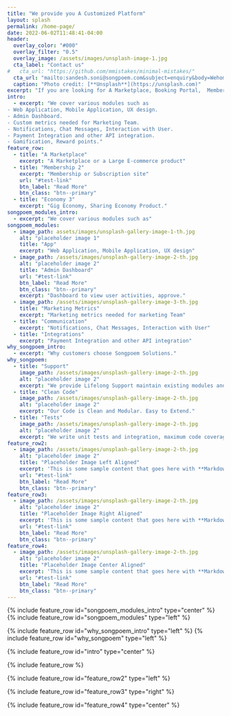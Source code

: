 ```yaml
---
title: "We provide you A Customized Platform"
layout: splash
permalink: /home-page/
date: 2022-06-02T11:48:41-04:00
header:
  overlay_color: "#000"
  overlay_filter: "0.5"
  overlay_image: /assets/images/unsplash-image-1.jpg
  cta_label: "Contact us"
#   cta_url: "https://github.com/mmistakes/minimal-mistakes/"
  cta_url: "mailto:sandesh.soni@songpoem.com&subject=enquiry&body=Wehomepage"
  caption: "Photo credit: [**Unsplash**](https://unsplash.com)"
excerpt: "If you are looking for A Marketplace, Booking Portal,  Membership or Subscription site, SAAS"
intro: 
  - excerpt: "We cover various modules such as
- Web Application, Mobile Application, UX design.
- Admin Dashboard.
- Custom metrics needed for Marketing Team.
- Notifications, Chat Messages, Interaction with User.
- Payment Integration and other API integration.
- Gamification, Reward points."
feature_row:
  - title: "A Marketplace"
    excerpt: "A Marketplace or a Large E-commerce product"
  - title: "Membership 2"
    excerpt: "Membership or Subscription site"
    url: "#test-link"
    btn_label: "Read More"
    btn_class: "btn--primary"
  - title: "Economy 3"
    excerpt: "Gig Economy, Sharing Economy Product."
songpoem_modules_intro: 
  - excerpt: "We cover various modules such as"
songpoem_modules:
  - image_path: assets/images/unsplash-gallery-image-1-th.jpg
    alt: "placeholder image 1"
    title: "App"
    excerpt: "Web Application, Mobile Application, UX design"
  - image_path: /assets/images/unsplash-gallery-image-2-th.jpg
    alt: "placeholder image 2"
    title: "Admin Dashboard"
    url: "#test-link"
    btn_label: "Read More"
    btn_class: "btn--primary"
    excerpt: "Dashboard to view user activities, approve."
  - image_path: /assets/images/unsplash-gallery-image-3-th.jpg
    title: "Marketing Metrics"
    excerpt: "Marketing metrics needed for marketing Team"
  - title: "Communication"
    excerpt: "Notifications, Chat Messages, Interaction with User"
  - title: "Integrations"
    excerpt: "Payment Integration and other API integration"
why_songpoem_intro: 
  - excerpt: "Why customers choose Songpoem Solutions."
why_songpoem:
  - title: "Support"
    image_path: /assets/images/unsplash-gallery-image-2-th.jpg
    alt: "placeholder image 2"
    excerpt: "We provide Lifelong Support maintain existing modules and future additions."
  - title: "Clean Code"
    image_path: /assets/images/unsplash-gallery-image-2-th.jpg
    alt: "placeholder image 2"
    excerpt: "Our Code is Clean and Modular. Easy to Extend."
  - title: "Tests"
    image_path: /assets/images/unsplash-gallery-image-2-th.jpg
    alt: "placeholder image 2"
    excerpt: "We write unit tests and integration, maximum code coverage."
feature_row2:
  - image_path: /assets/images/unsplash-gallery-image-2-th.jpg
    alt: "placeholder image 2"
    title: "Placeholder Image Left Aligned"
    excerpt: 'This is some sample content that goes here with **Markdown** formatting. Left aligned with `type="left"`'
    url: "#test-link"
    btn_label: "Read More"
    btn_class: "btn--primary"
feature_row3:
  - image_path: /assets/images/unsplash-gallery-image-2-th.jpg
    alt: "placeholder image 2"
    title: "Placeholder Image Right Aligned"
    excerpt: 'This is some sample content that goes here with **Markdown** formatting. Right aligned with `type="right"`'
    url: "#test-link"
    btn_label: "Read More"
    btn_class: "btn--primary"
feature_row4:
  - image_path: /assets/images/unsplash-gallery-image-2-th.jpg
    alt: "placeholder image 2"
    title: "Placeholder Image Center Aligned"
    excerpt: 'This is some sample content that goes here with **Markdown** formatting. Centered with `type="center"`'
    url: "#test-link"
    btn_label: "Read More"
    btn_class: "btn--primary"
---
```


{% include feature_row id="songpoem_modules_intro" type="center" %}
{% include feature_row id="songpoem_modules" type="left" %}

{% include feature_row id="why_songpoem_intro" type="left" %}
{% include feature_row id="why_songpoem" type="left" %}

{% include feature_row id="intro" type="center" %}


{% include feature_row %}

<!-- {% include feature_row id="songpoem_modules" type="center" %}
{% include feature_row id="why_songpoem" type="left" %} -->

{% include feature_row id="feature_row2" type="left" %}

{% include feature_row id="feature_row3" type="right" %}

{% include feature_row id="feature_row4" type="center" %}